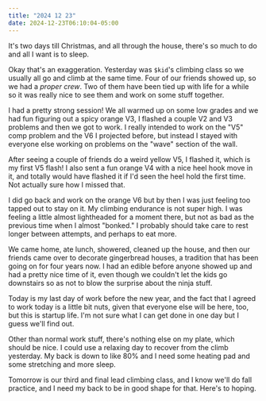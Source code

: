 ```yaml
---
title: "2024 12 23"
date: 2024-12-23T06:10:04-05:00
---
```


It's two days till Christmas, and all through the house, there's so much to do
and all I want is to sleep.<!--more-->

Okay that's an exaggeration. Yesterday was `$kid`'s climbing class so we usually
all go and climb at the same time. Four of our friends showed up, so we had a
*proper crew*. Two of them have been tied up with life for a while so it was
really nice to see them and work on some stuff together.

I had a pretty strong session! We all warmed up on some low grades and we had
fun figuring out a spicy orange V3, I flashed a couple V2 and V3 problems and
then we got to work. I really intended to work on the "V5" comp problem and the
V6 I projected before, but instead I stayed with everyone else working on
problems on the "wave" section of the wall.

After seeing a couple of friends do a weird yellow V5, I flashed it, which is my
first V5 flash! I also sent a fun orange V4 with a nice heel hook move in it,
and totally would have flashed it if I'd seen the heel hold the first time. Not
actually sure how I missed that.

I did go back and work on the orange V6 but by then I was just feeling too
tapped out to stay on it. My climbing endurance is not super high. I was feeling
a little almost lightheaded for a moment there, but not as bad as the previous
time when I almost "bonked." I probably should take care to rest longer between
attempts, and perhaps to eat more.

We came home, ate lunch, showered, cleaned up the house, and then our friends
came over to decorate gingerbread houses, a tradition that has been going on for
four years now. I had an edible before anyone showed up and had a pretty nice
time of it, even though we couldn't let the kids go downstairs so as not to blow
the surprise about the ninja stuff.

Today is my last day of work before the new year, and the fact that I agreed to
work today is a little bit nuts, given that everyone else will be here, too, but
this is startup life. I'm not sure what I can get done in one day but I guess
we'll find out.

Other than normal work stuff, there's nothing else on my plate, which should be
nice. I could use a relaxing day to recover from the climb yesterday. My back is
down to like 80% and I need some heating pad and some stretching and more sleep.

Tomorrow is our third and final lead climbing class, and I know we'll do fall
practice, and I need my back to be in good shape for that. Here's to hoping.
